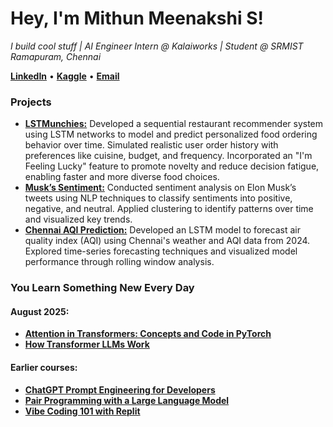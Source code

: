 # **Hey, I'm Mithun Meenakshi S!**
*I build cool stuff | AI Engineer Intern @ Kalaiworks | Student @ SRMIST Ramapuram, Chennai*

 [**LinkedIn**](https://www.linkedin.com/in/mithunmeenakshi/) • [**Kaggle**](https://www.kaggle.com/mithunmeenakshis) • [**Email**](mithunmeenakshis@gmail.com)

### **Projects**
- [**LSTMunchies:**](https://www.kaggle.com/code/mithunmeenakshis/lstmunchies) Developed a sequential restaurant recommender system using LSTM networks to model and predict personalized food ordering behavior over time. Simulated realistic user order history with preferences like cuisine, budget, and frequency. Incorporated an "I'm Feeling Lucky" feature to promote novelty and reduce decision fatigue, enabling faster and more diverse food choices.
- [**Musk’s Sentiment:**](https://www.kaggle.com/code/mithunmeenakshis/musk-s-sentiment) Conducted sentiment analysis on Elon Musk’s tweets using NLP techniques to classify sentiments into positive, negative, and neutral. Applied clustering to identify patterns over time and visualized key trends.
- [**Chennai AQI Prediction:**](https://github.com/mithunmeenakshis/chennai_aqi) Developed an LSTM model to forecast air quality index (AQI) using Chennai's weather and AQI data from 2024. Explored time-series forecasting techniques and visualized model performance through rolling window analysis.

### **You Learn Something New Every Day**
#### August 2025:
- [**Attention in Transformers: Concepts and Code in PyTorch**](https://learn.deeplearning.ai/accomplishments/fc86794a-df9c-48f7-ab17-2e1a9a00487b?usp=sharing)
- [**How Transformer LLMs Work**](https://learn.deeplearning.ai/accomplishments/011d96b6-37d0-4281-b54e-97324348be89?usp=sharing)

#### Earlier courses: 
- [**ChatGPT Prompt Engineering for Developers**](https://learn.deeplearning.ai/accomplishments/ed160f06-e6e1-4c82-ac9f-f370b219acb6?usp=sharing)
- [**Pair Programming with a Large Language Model**](https://learn.deeplearning.ai/accomplishments/d78aef5d-a532-448f-9adb-495edf5f88e3?usp=sharing)
- [**Vibe Coding 101 with Replit**](https://learn.deeplearning.ai/accomplishments/c422c946-8d47-40be-94fc-2aa651bad949?usp=sharing)
